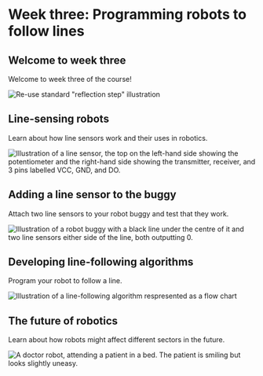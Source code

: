 [comment]: # (
Is this step open? Y/N
If so, short description of this step:
Related links:
Related files:
)

# Week three: Programming robots to follow lines

## Welcome to week three

Welcome to week three of the course!

![Re-use standard "reflection step" illustration]()

## Line-sensing robots

Learn about how line sensors work and their uses in robotics.

![Illustration of a line sensor, the top on the left-hand side showing the potentiometer and the right-hand side showing the transmitter, receiver, and 3 pins labelled VCC, GND, and DO.](https://rpf-futurelearn.s3-eu-west-1.amazonaws.com/Robotics+-+Robot+Buggy/Illustration/36-3_4_TCRT_Sensor_Diagram.png)

## Adding a line sensor to the buggy

Attach two line sensors to your robot buggy and test that they work.

![Illustration of a robot buggy with a black line under the centre of it and two line sensors either side of the line, both outputting 0.](https://rpf-futurelearn.s3-eu-west-1.amazonaws.com/Robotics+-+Robot+Buggy/Illustration/35-3_4-line-sensors-not-detecting-line.png)

## Developing line-following algorithms

Program your robot to follow a line.

![Illustration of a line-following algorithm respresented as a flow chart](https://rpf-futurelearn.s3-eu-west-1.amazonaws.com/Robotics+-+Robot+Buggy/Illustration/14-line_algorithm.png)

## The future of robotics

Learn about how robots might affect different sectors in the future.

![A doctor robot, attending a patient in a bed. The patient is smiling but looks slightly uneasy.](https://rpf-futurelearn.s3-eu-west-1.amazonaws.com/Robotics+-+Robot+Buggy/Illustration/40-3_10-Dr_Robot.png)
